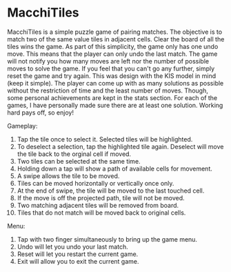 MacchiTiles  
==========

MacchiTiles is a simple puzzle game of pairing matches. The objective is to match two of the same value tiles in adjacent cells. Clear the board of all the tiles wins the game.  As part of this simplicity, the game only has one undo move.  This means that the player can only undo the last match.  The game will not notify you how many moves are left nor the number of possible moves to solve the game.  If you feel that you can't go any further, simply reset the game and try again.  This was design with the KIS model in mind (keep it simple). The player can come up with as many solutions  as possible without the restriction of time and the least number of moves.  Though, some personal achievements are kept in the stats section.  For each of the games, I have personally made sure there are at least one solution. Working hard pays off, so enjoy!  

Gameplay: <br/>
1. Tap the tile once to select it. Selected tiles will be highlighted. <br/>
2. To deselect a selection, tap the highlighted tile again. Deselect will move the tile back to the orginal cell if moved. <br/>
3. Two tiles can be selected at the same time. <br/>
4. Holding down a tap will show a path of available cells for movement. <br/>
5. A swipe allows the tile to be moved. <br/>
6. Tiles can be moved horizontally or vertically once only. <br/>
7. At the end of swipe, the tile will be moved to the last touched cell. <br/>
8. If the move is off the projected path, tile will not be moved. <br/>
9. Two matching adjacent tiles will be removed from board. <br/>
10. Tiles that do not match will be moved back to original cells.  <br/> 

Menu: <br/>
1. Tap with two finger simultaneously to bring up the game menu. <br/>
2. Undo will let you undo your last match. <br/>
3. Reset will let you restart the current game. <br/>
4. Exit will allow you to exit the current game. 
